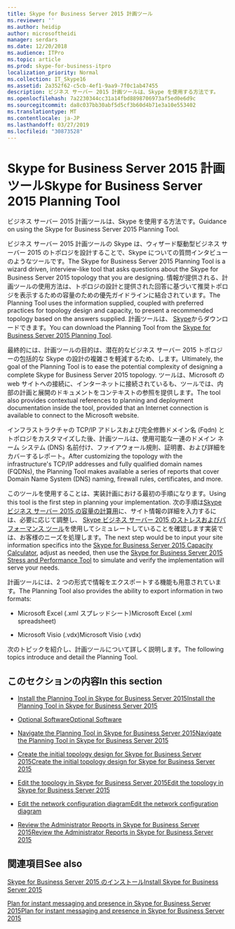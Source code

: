 ```yaml
---
title: Skype for Business Server 2015 計画ツール
ms.reviewer: ''
ms.author: heidip
author: microsoftheidi
manager: serdars
ms.date: 12/20/2018
ms.audience: ITPro
ms.topic: article
ms.prod: skype-for-business-itpro
localization_priority: Normal
ms.collection: IT_Skype16
ms.assetid: 2a352f62-c5cb-4ef1-9aa9-7f0c1ab47455
description: ビジネス サーバー 2015 計画ツールは、Skype を使用する方法です。
ms.openlocfilehash: 7a2230344cc31a14fbd8898706973af5ed0e6d9c
ms.sourcegitcommit: da8c037bb30abf5d5cf3b60d4b71e3a10e553402
ms.translationtype: MT
ms.contentlocale: ja-JP
ms.lasthandoff: 03/27/2019
ms.locfileid: "30873528"
---
```

# <a name="skype-for-business-server-2015-planning-tool"></a><span data-ttu-id="ec716-103">Skype for Business Server 2015 計画ツール</span><span class="sxs-lookup"><span data-stu-id="ec716-103">Skype for Business Server 2015 Planning Tool</span></span>
 
<span data-ttu-id="ec716-104">ビジネス サーバー 2015 計画ツールは、Skype を使用する方法です。</span><span class="sxs-lookup"><span data-stu-id="ec716-104">Guidance on using the Skype for Business Server 2015 Planning Tool.</span></span>
  
<span data-ttu-id="ec716-105">ビジネス サーバー 2015 計画ツールの Skype は、ウィザード駆動型ビジネス サーバー 2015 のトポロジを設計することで、Skype についての質問インタビューのようなツールです。</span><span class="sxs-lookup"><span data-stu-id="ec716-105">The Skype for Business Server 2015 Planning Tool is a wizard driven, interview-like tool that asks questions about the Skype for Business Server 2015 topology that you are designing.</span></span> <span data-ttu-id="ec716-106">情報が提供される、計画ツールの使用方法は、トポロジの設計と提供された回答に基づいて推奨トポロジを表示するための容量のための優先ガイドラインに結合されています。</span><span class="sxs-lookup"><span data-stu-id="ec716-106">The Planning Tool uses the information supplied, coupled with preferred practices for topology design and capacity, to present a recommended topology based on the answers supplied.</span></span> <span data-ttu-id="ec716-107">計画ツールは、 [Skype](https://go.microsoft.com/fwlink/p/?LinkID=282725)からダウンロードできます。</span><span class="sxs-lookup"><span data-stu-id="ec716-107">You can download the Planning Tool from the [Skype for Business Server 2015 Planning Tool](https://go.microsoft.com/fwlink/p/?LinkID=282725).</span></span>
  
<span data-ttu-id="ec716-108">最終的には、計画ツールの目的は、潜在的なビジネス サーバー 2015 トポロジーの包括的な Skype の設計の複雑さを軽減するため、します。</span><span class="sxs-lookup"><span data-stu-id="ec716-108">Ultimately, the goal of the Planning Tool is to ease the potential complexity of designing a complete Skype for Business Server 2015 topology.</span></span> <span data-ttu-id="ec716-109">ツールは、Microsoft の web サイトへの接続に、インターネットに接続されているも、ツールでは、内部の計画と展開のドキュメントをコンテキストの参照を提供します。</span><span class="sxs-lookup"><span data-stu-id="ec716-109">The tool also provides contextual references to planning and deployment documentation inside the tool, provided that an Internet connection is available to connect to the Microsoft  website.</span></span>
  
<span data-ttu-id="ec716-110">インフラストラクチャの TCP/IP アドレスおよび完全修飾ドメイン名 (Fqdn) とトポロジをカスタマイズした後、計画ツールは、使用可能な一連のドメイン ネーム システム (DNS) 名前付け、ファイアウォール規則、証明書、および詳細をカバーするレポート。</span><span class="sxs-lookup"><span data-stu-id="ec716-110">After customizing the topology with the infrastructure's TCP/IP addresses and fully qualified domain names (FQDNs), the Planning Tool makes available a series of reports that cover Domain Name System (DNS) naming, firewall rules, certificates, and more.</span></span> 
  
<span data-ttu-id="ec716-111">このツールを使用することは、実装計画における最初の手順になります。</span><span class="sxs-lookup"><span data-stu-id="ec716-111">Using this tool is the first step in planning your implementation.</span></span> <span data-ttu-id="ec716-112">次の手順は[Skype ビジネス サーバー 2015 の容量の計算用](https://www.microsoft.com/en-us/download/details.aspx?id=51196)に、サイト情報の詳細を入力するには、必要に応じて調整し、 [Skype ビジネス サーバー 2015 のストレスおよびパフォーマンス ツール](https://www.microsoft.com/en-us/download/details.aspx?id=50367)を使用してシミュレートしていることを確認します実装では、お客様のニーズを処理します。</span><span class="sxs-lookup"><span data-stu-id="ec716-112">The next step would be to input your site information specifics into the [Skype for Business Server 2015 Capacity Calculator](https://www.microsoft.com/en-us/download/details.aspx?id=51196), adjust as needed, then use the [Skype for Business Server 2015 Stress and Performance Tool](https://www.microsoft.com/en-us/download/details.aspx?id=50367) to simulate and verify the implementation will serve your needs.</span></span>
  
<span data-ttu-id="ec716-113">計画ツールには、2 つの形式で情報をエクスポートする機能も用意されています。</span><span class="sxs-lookup"><span data-stu-id="ec716-113">The Planning Tool also provides the ability to export information in two formats:</span></span>
  
- <span data-ttu-id="ec716-114">Microsoft Excel (.xml スプレッドシート)</span><span class="sxs-lookup"><span data-stu-id="ec716-114">Microsoft Excel (.xml spreadsheet)</span></span>
    
- <span data-ttu-id="ec716-115">Microsoft Visio (.vdx)</span><span class="sxs-lookup"><span data-stu-id="ec716-115">Microsoft Visio (.vdx)</span></span>
    
<span data-ttu-id="ec716-116">次のトピックを紹介し、計画ツールについて詳しく説明します。</span><span class="sxs-lookup"><span data-stu-id="ec716-116">The following topics introduce and detail the Planning Tool.</span></span>
  
## <a name="in-this-section"></a><span data-ttu-id="ec716-117">このセクションの内容</span><span class="sxs-lookup"><span data-stu-id="ec716-117">In this section</span></span>

- [<span data-ttu-id="ec716-118">Install the Planning Tool in Skype for Business Server 2015</span><span class="sxs-lookup"><span data-stu-id="ec716-118">Install the Planning Tool in Skype for Business Server 2015</span></span>](install.md)
    
- [<span data-ttu-id="ec716-119">Optional Software</span><span class="sxs-lookup"><span data-stu-id="ec716-119">Optional Software</span></span>](install.md#Optional_Software)
    
- [<span data-ttu-id="ec716-120">Navigate the Planning Tool in Skype for Business Server 2015</span><span class="sxs-lookup"><span data-stu-id="ec716-120">Navigate the Planning Tool in Skype for Business Server 2015</span></span>](navigate.md)
    
- [<span data-ttu-id="ec716-121">Create the initial topology design for Skype for Business Server 2015</span><span class="sxs-lookup"><span data-stu-id="ec716-121">Create the initial topology design for Skype for Business Server 2015</span></span>](create-the-initial-design.md)
    
- [<span data-ttu-id="ec716-122">Edit the topology in Skype for Business Server 2015</span><span class="sxs-lookup"><span data-stu-id="ec716-122">Edit the topology in Skype for Business Server 2015</span></span>](edit-the-topology.md)
    
- [<span data-ttu-id="ec716-123">Edit the network configuration diagram</span><span class="sxs-lookup"><span data-stu-id="ec716-123">Edit the network configuration diagram</span></span>](edit-the-topology.md#Edit_Network_diagram)
    
- [<span data-ttu-id="ec716-124">Review the Administrator Reports in Skype for Business Server 2015</span><span class="sxs-lookup"><span data-stu-id="ec716-124">Review the Administrator Reports in Skype for Business Server 2015</span></span>](review-the-administrator-reports.md)
    
## <a name="see-also"></a><span data-ttu-id="ec716-125">関連項目</span><span class="sxs-lookup"><span data-stu-id="ec716-125">See also</span></span>

[<span data-ttu-id="ec716-126">Skype for Business Server 2015 のインストール</span><span class="sxs-lookup"><span data-stu-id="ec716-126">Install Skype for Business Server 2015</span></span>](../../deploy/install/install.md)
  
[<span data-ttu-id="ec716-127">Plan for instant messaging and presence in Skype for Business Server 2015</span><span class="sxs-lookup"><span data-stu-id="ec716-127">Plan for instant messaging and presence in Skype for Business Server 2015</span></span>](../../plan-your-deployment/instant-messaging-and-presence.md)
